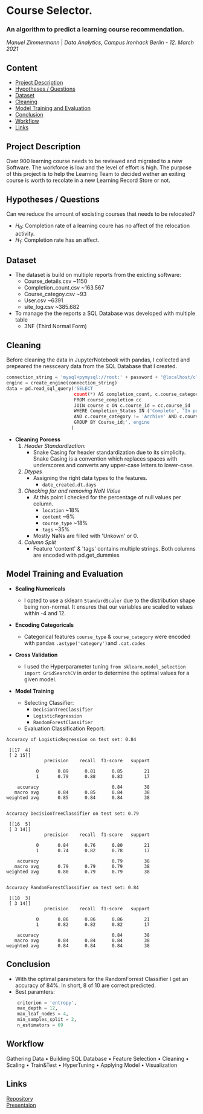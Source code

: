 # Course Selector. 
### An algorithm to predict a learning course recommendation.
*Manuel Zimmermann* | *Data Analytics, Campus Ironhack Berlin - 12. March 2021*

## Content
- [Project Description](#project-description)
- [Hypotheses / Questions](#hypotheses-questions)
- [Dataset](#dataset)
- [Cleaning](#cleaning)
- [Model Training and Evaluation](#model-training-and-evaluation)
- [Conclusion](#conclusion)
- [Workflow](#workflow)
- [Links](#links)

## Project Description
Over 900 learning course needs to be reviewed and migrated to a new Software. The workforce is low and the level of effort is high.
The purpose of this project is to help the Learning Team to decided wether an exiting course is worth to recolate in a new Learning Record Store or not.

## Hypotheses / Questions
Can we reduce the amount of excisting courses that needs to be relocated?
* $H_0$: Completion rate of a learning coure has no affect of the relocation activity.
* $H_1$: Completion rate has an affect.

## Dataset
* The dataset is build on multiple reports from the exicting software:
  * Course_details.csv ~1150 
  * Completion_count.csv ~163.567 
  * Course_categoy.csv ~93
  * User.csv ~6391
  * site_log.csv ~385.682
* To manage the the reports a SQL Database was developed with multiple table
  * 3NF (Third Normal Form)

## Cleaning
Before cleaning the data in JupyterNotebook with pandas, I collected and prepeared the nessceary data from the SQL Database that I created.
```python
connection_string = 'mysql+pymysql://root:' + password + '@localhost/clz'
engine = create_engine(connection_string)
data = pd.read_sql_query('SELECT 
                         count(*) AS completion_count, c.course_category, cc.course_id, date_created, c.course_name, c.location 
                         FROM course_completion cc
                         JOIN course c ON c.course_id = cc.course_id
                         WHERE Completion_Status IN ('Complete', 'In progress')
                         AND c.course_category != 'Archive' AND c.course_category != 'Sandbox'
                         GROUP BY Course_id;', engine
                        )
```

* **Cleaning Porcess**
    1. *Header Standardization:*
        * Snake Casing for header standardization due to its simplicity. Snake Casing is a convention which replaces spaces with underscores and converts any upper-case letters to lower-case.
    2. *Dtypes*
        * Assigning the right data types to the features.
            * `date_created.dt.days`
    3. *Checking for and removing NaN Value*
        * At this point I checked for the percentage of null values per column. 
            * `location` ~18%
            * `content` ~6%
            * `course_type` ~18%
            * `tags` ~35%
        * Mostly NaNs are filled with 'Unkown' or 0.
    4. *Column Split*
        * Feature 'content' & 'tags' contains multiple strings. Both columns are encoded with pd.get_dummies
        


## Model Training and Evaluation
* **Scaling Numericals**
    * I opted to use a sklearn `StandardScaler` due to the distribution shape being non-normal. It ensures that our variables are scaled to values within -4 and 12.
* **Encoding Categoricals**
    * Categorical features `course_type` & `course_category` were encoded with pandas `.astype('category')`and `.cat.codes`

* **Cross Validation**
    * I used the Hyperparameter tuning `from sklearn.model_selection import GridSearchCV` in order to determine the optimal values for a given model.
* **Model Training**
    * Selecting Classifier:
        * `DecisionTreeClassifier`
        * `LogisticRegression`
        * `RandomForestClassifier`
    * Evaluation Classification Report:
```python:    
Accuracy of LogisticRegression on test set: 0.84

 [[17  4]
 [ 2 15]]
              precision    recall  f1-score   support

           0       0.89      0.81      0.85        21
           1       0.79      0.88      0.83        17

    accuracy                           0.84        38
   macro avg       0.84      0.85      0.84        38
weighted avg       0.85      0.84      0.84        38


Accuracy DecisionTreeClassifier on test set: 0.79

 [[16  5]
 [ 3 14]]
              precision    recall  f1-score   support

           0       0.84      0.76      0.80        21
           1       0.74      0.82      0.78        17

    accuracy                           0.79        38
   macro avg       0.79      0.79      0.79        38
weighted avg       0.80      0.79      0.79        38


Accuracy RandomForestClassifier on test set: 0.84

 [[18  3]
 [ 3 14]]
              precision    recall  f1-score   support

           0       0.86      0.86      0.86        21
           1       0.82      0.82      0.82        17

    accuracy                           0.84        38
   macro avg       0.84      0.84      0.84        38
weighted avg       0.84      0.84      0.84        38

```
## Conclusion
* With the optimal parameters for the RandomForrest Classifier I get an accuracy of 84%. In short, 8 of 10 are correct predicted.
* Best paramters:
```python
    criterion = 'entropy', 
    max_depth = 12, 
    max_leaf_nodes = 4, 
    min_samples_split = 2,
    n_estimators = 69
```

## Workflow
Gathering Data • Building SQL Database • Feature Selection • Cleaning • Scaling • Train&Test • HyperTuning • Applying Model • Visualization


## Links
[Repository](https://github.com/mazin-co/course_selector)  
[Presentaion](https://www.canva.com/design/DAEYZswuxiM/1bNHhdMZoVRu-KPAAxdD1A/view?utm_campaign=designshare&utm_source=sharebutton)  
  
